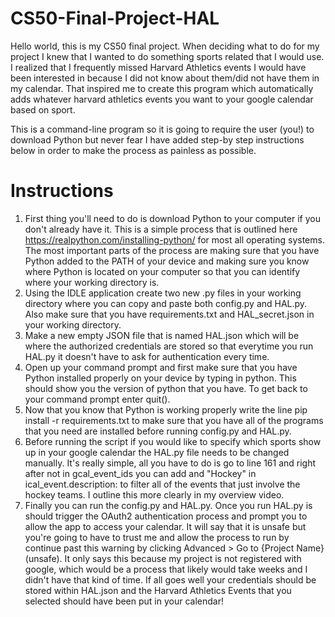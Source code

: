 # CS50-Final-Project-HAL
Hello world, this is my CS50 final project. When deciding what to do for my project I knew that I wanted to do something sports related that I would use. I realized that I frequently missed Harvard Athletics events I would have been interested in because I did not know about them/did not have them in my calendar. That inspired me to create this program which automatically adds whatever harvard athletics events you want to your google calendar based on sport. 

This is a command-line program so it is going to require the user (you!) to download Python but never fear I have added step-by step instructions below in order to make the process as painless as possible. 

# Instructions
1. First thing you'll need to do is download Python to your computer if you don't already have it. This is a simple process that is outlined here https://realpython.com/installing-python/ for most all operating systems. The most important parts of the process are making sure that you have Python added to the PATH of your device and making sure you know where Python is located on your computer so that you can identify where your working directory is. 
2. Using the IDLE application create two new .py files in your working directory where you can copy and paste both config.py and HAL.py. Also make sure that you have requirements.txt and HAL_secret.json in your working directory.
3. Make a new empty JSON file that is named HAL.json which will be where the authorized credentials are stored so that everytime you run HAL.py it doesn't have to ask for authentication every time.
4. Open up your command prompt and first make sure that you have Python installed properly on your device by typing in python. This should show you the version of python that you have. To get back to your command prompt enter quit(). 
5. Now that you know that Python is working properly write the line pip install -r requirements.txt to make sure that you have all of the programs that you need are installed before running config.py and HAL.py.
6. Before running the script if you would like to specify which sports show up in your google calendar the HAL.py file needs to be changed manually. It's really simple, all you have to do is go to line 161 and right after not in gcal_event_ids you can add and "Hockey" in ical_event.description: to filter all of the events that just involve the hockey teams. I outline this more clearly in my overview video.
7. Finally you can run the config.py and HAL.py. Once you run HAL.py is should trigger the OAuth2 authentication process and prompt you to allow the app to access your calendar. It will say that it is unsafe but you're going to have to trust me and allow the process to run by continue past this warning by clicking Advanced > Go to {Project Name} (unsafe). It only says this because my project is not registered with google, which would be a process that likely would take weeks and I didn't have that kind of time. If all goes well your credentials should be stored within HAL.json and the Harvard Athletics Events that you selected should have been put in your calendar!
